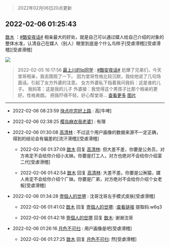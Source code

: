 > 2022年02月06日20点更新
<link rel="stylesheet" href="https://cdn.jsdelivr.net/gh/taotie6/sampleJSON@main/css/photo_show.css">
<meta name="referrer" content="no-referrer" />


 ## 2022-02-06 01:25:43 

 [㪚木](https://www.coolapk.com/feed/33335111?shareKey=Y2ZiMTkyNTY0MTNmNjFmZWJiNTk~) ：<a class="feed-link-tag" href="/t/酷安夜话?type=0">#酷安夜话#</a> 相亲最大的好处，就是自己可以通过媒人给自己介绍的对象的整体水准，认清自己在媒人（别人）眼里到底是个什么鸟样子[受虐滑稽][受虐滑稽][受虐滑稽] 

<div class="album">
<img class="img-item" src="http://image.coolapk.com/feed/2021/0126/07/1081091_9866d34b_7006_7045@378x221.gif" />
</div>

> 2022-02-05 16:17:56 
> [最上川的lp同学](https://www.coolapk.com/feed/33324247?shareKey=NDRhMDU2MjgzNzRkNjFmZWJiNTk~) : <a class="feed-link-tag" href="/t/酷安夜话?type=0">#酷安夜话#</a> 尬爆了兄弟们，今天堂哥相亲，我去围观了一下。 因为堂哥性格比较沉默，我给他说了几句场面话。引起了女方外婆的注意。 女方外婆私下指着我问我妈：这是谁的儿子。 我妈答：这是我的儿子 外婆接：我觉得这个男孩子比那个相亲的更好。性格爽朗。 把我吓得不轻，好心帮堂哥... <a href="">查看更多</a> 
[图片](http://image.coolapk.com/feed/2022/0205/16/2302538_67887652_9075_7264_20@603x526.jpeg)

 ------- 

- 2022-02-06 08:23:59 [快点吃完好上路](uid=2452073) : 高[牛啤] 

- 2022-02-06 02:38:25 [樱岛麻衣我老婆1](uid=3224033) : 有理 

- 2022-02-06 01:30:08 [高清林](uid=8114305) : 不过这个用户画像的数据来源不一定正确，得到的结论会有偏差的[流汗滑稽][受虐滑稽] 

    - 2022-02-06 01:37:09 [㪚木](uid=1081091) 回复 [高清林](uid=8114305): 但大差不差，你要是公务员，对方肯定不会给你介绍小太妹。你要是打工人，对方也绝对不会给你介绍富二代[受虐滑稽] 

    - 2022-02-06 01:42:54 [㪚木](uid=1081091) 回复 [高清林](uid=8114305): 大差不差。你要是公🈚️猿，媒人肯定不会给你介绍个厂妹。你要是厂弟，对方绝对不会给你介绍个女老板[受虐滑稽] 

- 2022-02-06 01:34:28 [壹個人的丗堺](uid=1461483) : 沈哥沈哥左手模式皮肤[受虐滑稽] 

    - 2022-02-06 01:41:02 [㪚木](uid=1081091) 回复 [壹個人的丗堺](uid=1461483): :<a class="feed-link-url" href="https://pan.baidu.com/s/1Mulf5CuFfQk--oXOctq2LQ" title="https://pan.baidu.com/s/1Mulf5CuFfQk--oXOctq2LQ" target="_blank" rel="nofollow">查看链接</a> 提取码:w6q3 

    - 2022-02-06 01:42:18 [壹個人的丗堺](uid=1461483) 回复 [㪚木](uid=1081091): 谢谢沈哥 

- 2022-02-06 01:26:16 [月色不可扫](uid=3639201) : 用户画像是吧[受虐滑稽] 

    - 2022-02-06 01:27:25 [㪚木](uid=1081091) 回复 [月色不可扫](uid=3639201): 然[受虐滑稽] 

